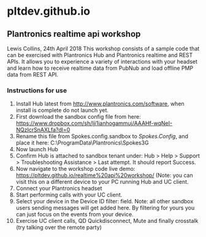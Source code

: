 # pltdev.github.io
## Plantronics realtime api workshop
Lewis Collins, 24th April 2018
This workshop consists of a sample code that can be exercised with Plantronics Hub and Plantronics realtime and REST APIs.
It allows you to experience a variety of interactions with your headset and learn how to receive realtime data from PubNub and load offline PMP data from REST API.
### Instructions for use
1. Install Hub latest from http://www.plantronics.com/software, when install is complete do not launch yet.
2. First download the sandbox config file from here: https://www.dropbox.com/sh/lji1ianhogammuj/AAAHf-wqNeI-NQzIcrSnAXLfa?dl=0 
3. Rename this file from Spokes.config.sandbox to *Spokes.Config*, and place it here: C:\ProgramData\Plantronics\Spokes3G
4. Now launch Hub
5. Confirm Hub is attached to sandbox tenant under: Hub > Help > Support > Troubleshooting Assistance > Last attempt. It should report Success.
6. Now navigate to the workshop code live demo: https://pltdev.github.io/realtime%20api%20workshop/ (Note: you can visit this on a different device to your PC running Hub and UC client.
7. Connect your Plantronics headset
8. Start performing calls with your UC client.
9. Select your device in the Device ID filter: field. Note: all other sandbox users sending messages will get added here. By filtering for yours you can just focus on the events from your device.
10. Exercise UC client calls, QD Quickdisconnect, Mute and finally crosstalk (try talking over the remote party)
